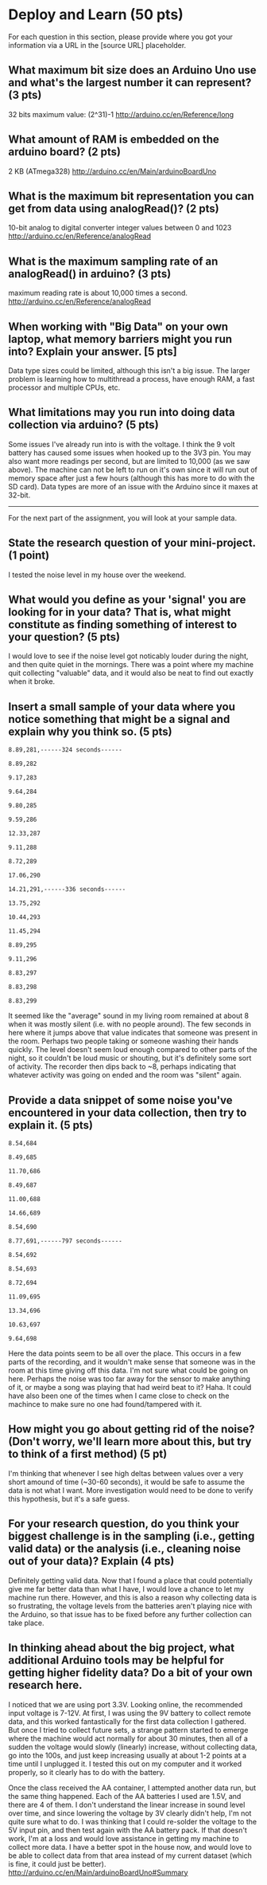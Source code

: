 Deploy and Learn (50 pts)
========

For each question in this section, please provide where you got your information via a URL in the [source URL] placeholder.

## What maximum bit size does an Arduino Uno use and what's the largest number it can represent? (3 pts)

32 bits
maximum value: (2^31)-1
http://arduino.cc/en/Reference/long

## What amount of RAM is embedded on the arduino board? (2 pts)

2 KB (ATmega328)
http://arduino.cc/en/Main/arduinoBoardUno

## What is the maximum bit representation you can get from data using analogRead()?   (2 pts)

10-bit analog to digital converter
integer values between 0 and 1023
http://arduino.cc/en/Reference/analogRead

## What is the maximum sampling rate of an analogRead() in arduino? (3 pts)

maximum reading rate is about 10,000 times a second.
http://arduino.cc/en/Reference/analogRead

## When working with "Big Data" on your own laptop, what memory barriers might you run into?  Explain your answer. [5 pts]

Data type sizes could be limited, although this isn't a big issue. The larger problem is learning how to multithread a process, have enough RAM, a fast processor and multiple CPUs, etc.

## What limitations may you run into doing data collection via arduino? (5 pts)

Some issues I've already run into is with the voltage. I think the 9 volt battery has caused some issues when hooked up to the 3V3 pin. You may also want more readings per second, but are limited to 10,000 (as we saw above). The machine can not be left to run on it's own since it will run out of memory space after just a few hours (although this has more to do with the SD card). Data types are more of an issue with the Arduino since it maxes at 32-bit.

--------------------

For the next part of the assignment, you will look at your sample data.

## State the research question of your mini-project. (1 point)

I tested the noise level in my house over the weekend.

## What would you define as your 'signal' you are looking for in your data?  That is, what might constitute as finding something of interest to your question? (5 pts)

I would love to see if the noise level got noticably louder during the night, and then quite quiet in the mornings. There was a point where my machine quit collecting "valuable" data, and it would also be neat to find out exactly when it broke.

## Insert a small sample of your data where you notice something that might be a signal and explain why you think so. (5 pts)

```
8.89,281,------324 seconds------

8.89,282

9.17,283

9.64,284

9.80,285

9.59,286

12.33,287

9.11,288

8.72,289

17.06,290

14.21,291,------336 seconds------

13.75,292

10.44,293

11.45,294

8.89,295

9.11,296

8.83,297

8.83,298

8.83,299
```
It seemed like the "average" sound in my living room remained at about 8 when it was mostly silent (i.e. with no people around). The few seconds in here where it jumps above that value indicates that someone was present in the room. Perhaps two people taking or someone washing their hands quickly. The level doesn't seem loud enough compared to other parts of the night, so it couldn't be loud music or shouting, but it's definitely some sort of activity. The recorder then dips back to ~8, perhaps indicating that whatever activity was going on ended and the room was "silent" again.

## Provide a data snippet of some noise you've encountered in your data collection, then try to explain it. (5 pts)

```
8.54,684

8.49,685

11.70,686

8.49,687

11.00,688

14.66,689

8.54,690

8.77,691,------797 seconds------

8.54,692

8.54,693

8.72,694

11.09,695

13.34,696

10.63,697

9.64,698
```
Here the data points seem to be all over the place. This occurs in a few parts of the recording, and it wouldn't make sense that someone was in the room at this time giving off this data. I'm not sure what could be going on here. Perhaps the noise was too far away for the sensor to make anything of it, or maybe a song was playing that had weird beat to it? Haha. It could have also been one of the times when I came close to check on the machince to make sure no one had found/tampered with it.

## How might you go about getting rid of the noise? (Don't worry, we'll learn more about this, but try to think of a first method) (5 pt)

I'm thinking that whenever I see high deltas between values over a very short amound of time (~30-60 seconds), it would be safe to assume the data is not what I want. More investigation would need to be done to verify this hypothesis, but it's a safe guess.

## For your research question, do you think your biggest challenge is in the sampling (i.e., getting valid data) or the analysis (i.e., cleaning noise out of your data)?  Explain (4 pts)

Definitely getting valid data. Now that I found a place that could potentially give me far better data than what I have, I would love a chance to let my machine run there. However, and this is also a reason why collecting data is so frustrating, the voltage levels from the batteries aren't playing nice with the Arduino, so that issue has to be fixed before any further collection can take place.

## In thinking ahead about the big project, what additional Arduino tools may be helpful for getting higher fidelity data?  Do a bit of your own research here.

I noticed that we are using port 3.3V. Looking online, the recommended input voltage is 7-12V. At first, I was using the 9V battery to collect remote data, and this worked fantastically for the first data collection I gathered. But once I tried to collect future sets, a strange pattern started to emerge where the machine would act normally for about 30 minutes, then all of a sudden the voltage would slowly (linearly) increase, without collecting data, go into the 100s, and just keep increasing usually at about 1-2 points at a time until I unplugged it. I tested this out on my computer and it worked properly, so it clearly has to do with the battery.

Once the class received the AA container, I attempted another data run, but the same thing happened. Each of the AA batteries I used are 1.5V, and there are 4 of them. I don't understand the linear increase in sound level over time, and since lowering the voltage by 3V clearly didn't help, I'm not quite sure what to do. I was thinking that I could re-solder the voltage to the 5V input pin, and then test again with the AA battery pack. If that doesn't work, I'm at a loss and would love assistance in getting my machine to collect more data. I have a better spot in the house now, and would love to be able to collect data from that area instead of my current dataset (which is fine, it could just be better).
http://arduino.cc/en/Main/arduinoBoardUno#Summary
